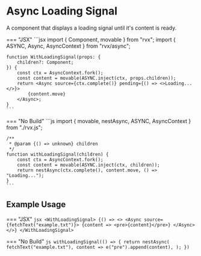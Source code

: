 # Async Loading Signal
A component that displays a loading signal until it's content is ready.

=== "JSX"
	```jsx
	import { Component, movable } from "rvx";
	import { ASYNC, Async, AsyncContext } from "rvx/async";

	function WithLoadingSignal(props: {
		children?: Component;
	}) {
		const ctx = AsyncContext.fork();
		const content = movable(ASYNC.inject(ctx, props.children));
		return <Async source={ctx.complete()} pending={() => <>Loading...</>}>
			{content.move}
		</Async>;
	}
	```

=== "No Build"
	```js
	import { movable, nestAsync, ASYNC, AsyncContext } from "./rvx.js";

	/**
	 * @param {() => unknown} children
	 */
	function withLoadingSignal(children) {
		const ctx = AsyncContext.fork();
		const content = movable(ASYNC.inject(ctx, children));
		return nestAsync(ctx.complete(), content.move, () => "Loading...");
	}
	```

## Example Usage

=== "JSX"
	```jsx
	<WithLoadingSignal>
		{() => <>
			<Async source={fetchText("example.txt")}>
				{content => <pre>{content}</pre>}
			</Async>
		</>}
	</WithLoadingSignal>
	```

=== "No Build"
	```js
	withLoadingSignal(() => {
		return nestAsync(
			fetchText("example.txt"),
			content => e("pre").append(content),
		);
	})
	```
